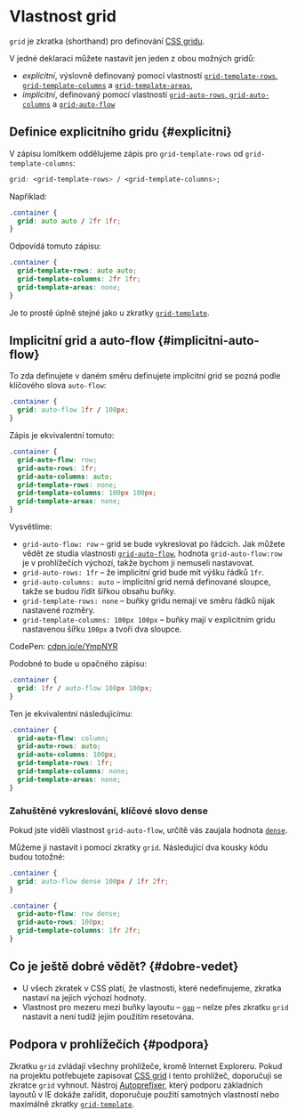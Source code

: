 # Vlastnost grid

`grid` je zkratka (shorthand) pro definování [CSS gridu](css-grid.md).

V jedné deklaraci můžete nastavit jen jeden z obou možných gridů:

- *explicitní*, výslovně definovaný pomocí vlastností [`grid-template-rows`, `grid-template-columns`](css-grid-template-rows-columns.md) a [`grid-template-areas`](css-grid-template-areas.md),
- *implicitní*, definovaný pomocí vlastností [`grid-auto-rows`, `grid-auto-columns`](css-grid-auto-rows-columns.md) a [`grid-auto-flow`](css-grid-auto-flow.md)

## Definice explicitního gridu {#explicitni}

V zápisu lomítkem oddělujeme zápis pro `grid-template-rows` od `grid-template-columns`:

```css
grid: <grid-template-rows> / <grid-template-columns>;
```

Například:

```css
.container {
  grid: auto auto / 2fr 1fr;
}  
```

Odpovídá tomuto zápisu:

```css
.container {
  grid-template-rows: auto auto;
  grid-template-columns: 2fr 1fr;
  grid-template-areas: none;  
}
```

Je to prostě úplně stejné jako u zkratky [`grid-template`](css-grid-template.md).

## Implicitní grid a auto-flow {#implicitni-auto-flow}

To zda definujete v daném směru definujete implicitní grid se pozná podle klíčového slova `auto-flow`:

```css
.container {
  grid: auto-flow 1fr / 100px;
}
```

Zápis je ekvivalentní tomuto:

```css
.container {
  grid-auto-flow: row;
  grid-auto-rows: 1fr;
  grid-auto-columns: auto;
  grid-template-rows: none;
  grid-template-columns: 100px 100px;
  grid-template-areas: none;
}
```

Vysvětlíme:

- `grid-auto-flow: row` – grid se bude vykreslovat po řádcích. Jak můžete vědět ze studia vlastnosti [`grid-auto-flow`](css-grid-auto-flow.md), hodnota `grid-auto-flow:row` je v prohlížečích výchozí, takže bychom ji nemuseli nastavovat.
- `grid-auto-rows: 1fr` – že implicitní grid bude mít výšku řádků `1fr`.
- `grid-auto-columns: auto` – implicitní grid nemá definované sloupce, takže se budou řídit šířkou obsahu buňky.
- `grid-template-rows: none` – buňky gridu nemají ve směru řádků nijak nastavené rozměry.
- `grid-template-columns: 100px 100px` – buňky mají v explicitním gridu nastavenou šířku `100px` a tvoří dva sloupce.

CodePen: [cdpn.io/e/YmpNYR](https://codepen.io/machal/pen/YmpNYR?editors=1100)

Podobné to bude u opačného zápisu:

```css
.container {
  grid: 1fr / auto-flow 100px 100px;
}
```

Ten je ekvivalentní následujícímu:

```css
.container {
  grid-auto-flow: column;
  grid-auto-rows: auto;
  grid-auto-columns: 100px;
  grid-template-rows: 1fr;
  grid-template-columns: none;
  grid-template-areas: none;
}
```

### Zahuštěné vykreslování, klíčové slovo dense

Pokud jste viděli vlastnost `grid-auto-flow`, určitě vás zaujala hodnota [`dense`](css-grid-auto-flow.md#priklad-dense).

Můžeme ji nastavit i pomocí zkratky `grid`. Následující dva kousky kódu budou totožné:

```css
.container {
  grid: auto-flow dense 100px / 1fr 2fr;
}
```

```css
.container {
  grid-auto-flow: row dense;
  grid-auto-rows: 100px;
  grid-template-columns: 1fr 2fr;
}
```

## Co je ještě dobré vědět? {#dobre-vedet}

- U všech zkratek v CSS platí, že vlastnosti, které nedefinujeme, zkratka nastaví na jejich výchozí hodnoty.
- Vlastnost pro mezeru mezi buňky layoutu – [`gap`](css-gap.md) – nelze přes zkratku `grid` nastavit a není tudíž jejím použitím resetována.

## Podpora v prohlížečích {#podpora}

Zkratku `grid` zvládají všechny prohlížeče, kromě Internet Exploreru. Pokud na projektu potřebujete zapisovat [CSS grid](css-grid.md) i tento prohlížeč, doporučuji se zkratce `grid` vyhnout. Nástroj [Autoprefixer](css-grid-msie.md), který podporu základních layoutů v IE dokáže zařídit, doporučuje použití samotných vlastností nebo maximálně zkratky [`grid-template`](css-grid-template.md).
